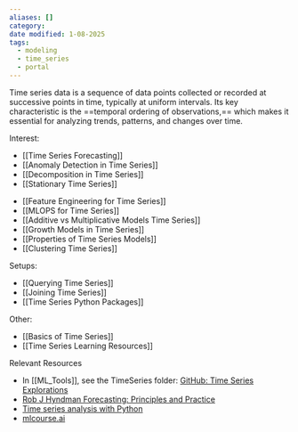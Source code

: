 ```yaml
---
aliases: []
category:
date modified: 1-08-2025
tags:
  - modeling
  - time_series
  - portal
---
```

Time series data is a sequence of data points collected or recorded at successive points in time, typically at uniform intervals. Its key characteristic is the ==temporal ordering of observations,== which makes it essential for analyzing trends, patterns, and changes over time.

Interest:
* [[Time Series Forecasting]]
* [[Anomaly Detection in Time Series]]
* [[Decomposition in Time Series]]
* [[Stationary Time Series]]
- [[Feature Engineering for Time Series]]
- [[MLOPS for Time Series]]
- [[Additive vs Multiplicative Models Time Series]]
- [[Growth Models in Time Series]]
- [[Properties of Time Series Models]]
- [[Clustering Time Series]]

Setups:
* [[Querying Time Series]]
* [[Joining Time Series]]
* [[Time Series Python Packages]]

Other:
* [[Basics of Time Series]]
* [[Time Series Learning Resources]]

Relevant Resources
* In [[ML_Tools]], see the TimeSeries folder:  [GitHub: Time Series Explorations](https://github.com/rhyslwells/ML_Tools/blob/main/Explorations/Build/TimeSeries)
* [Rob J Hyndman Forecasting: Principles and Practice](https://otexts.com/fpp3/index.html)
* [Time series analysis with Python](https://filippomb.github.io/python-time-series-handbook/notebooks/00/intro.html)
* [mlcourse.ai](https://mlcourse.ai/book/topic09/topic09_intro.html)


